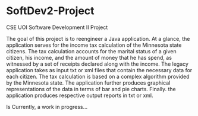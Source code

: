 # SoftDev2-Project
CSE UOI Software Development II Project 

The goal of this project is to reengineer a Java application. At a glance, the application serves for the income tax
calculation of the Minnesota state citizens. The tax calculation accounts for the marital status of a given citizen,
his income, and the amount of money that he has spend, as witnessed by a set of receipts declared along with the
income. The legacy application takes as input txt or xml files that contain the necessary data for each citizen. The
tax calculation is based on a complex algorithm provided by the Minnesota state. The application further produces
graphical representations of the data in terms of bar and pie charts. Finally. the application produces respective
output reports in txt or xml.

Is Currently, a work in progress...

